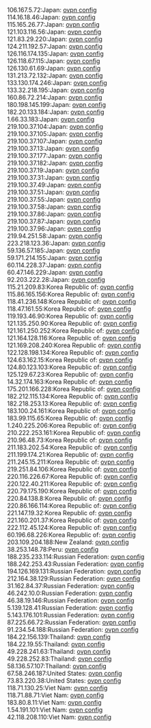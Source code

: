 106.167.5.72:Japan: [ovpn config](vpn/106_167_5_72.ovpn)  
114.16.18.46:Japan: [ovpn config](vpn/114_16_18_46.ovpn)  
115.165.26.77:Japan: [ovpn config](vpn/115_165_26_77.ovpn)  
121.103.116.56:Japan: [ovpn config](vpn/121_103_116_56.ovpn)  
121.83.29.220:Japan: [ovpn config](vpn/121_83_29_220.ovpn)  
124.211.192.57:Japan: [ovpn config](vpn/124_211_192_57.ovpn)  
126.116.174.135:Japan: [ovpn config](vpn/126_116_174_135.ovpn)  
126.118.67.115:Japan: [ovpn config](vpn/126_118_67_115.ovpn)  
126.130.61.69:Japan: [ovpn config](vpn/126_130_61_69.ovpn)  
131.213.72.132:Japan: [ovpn config](vpn/131_213_72_132.ovpn)  
133.130.174.246:Japan: [ovpn config](vpn/133_130_174_246.ovpn)  
133.32.218.195:Japan: [ovpn config](vpn/133_32_218_195.ovpn)  
160.86.72.214:Japan: [ovpn config](vpn/160_86_72_214.ovpn)  
180.198.145.199:Japan: [ovpn config](vpn/180_198_145_199.ovpn)  
182.20.133.184:Japan: [ovpn config](vpn/182_20_133_184.ovpn)  
1.66.33.183:Japan: [ovpn config](vpn/1_66_33_183.ovpn)  
219.100.37.104:Japan: [ovpn config](vpn/219_100_37_104.ovpn)  
219.100.37.105:Japan: [ovpn config](vpn/219_100_37_105.ovpn)  
219.100.37.107:Japan: [ovpn config](vpn/219_100_37_107.ovpn)  
219.100.37.13:Japan: [ovpn config](vpn/219_100_37_13.ovpn)  
219.100.37.177:Japan: [ovpn config](vpn/219_100_37_177.ovpn)  
219.100.37.182:Japan: [ovpn config](vpn/219_100_37_182.ovpn)  
219.100.37.19:Japan: [ovpn config](vpn/219_100_37_19.ovpn)  
219.100.37.31:Japan: [ovpn config](vpn/219_100_37_31.ovpn)  
219.100.37.49:Japan: [ovpn config](vpn/219_100_37_49.ovpn)  
219.100.37.51:Japan: [ovpn config](vpn/219_100_37_51.ovpn)  
219.100.37.55:Japan: [ovpn config](vpn/219_100_37_55.ovpn)  
219.100.37.58:Japan: [ovpn config](vpn/219_100_37_58.ovpn)  
219.100.37.86:Japan: [ovpn config](vpn/219_100_37_86.ovpn)  
219.100.37.87:Japan: [ovpn config](vpn/219_100_37_87.ovpn)  
219.100.37.96:Japan: [ovpn config](vpn/219_100_37_96.ovpn)  
219.94.251.58:Japan: [ovpn config](vpn/219_94_251_58.ovpn)  
223.218.123.36:Japan: [ovpn config](vpn/223_218_123_36.ovpn)  
59.136.57.185:Japan: [ovpn config](vpn/59_136_57_185.ovpn)  
59.171.214.155:Japan: [ovpn config](vpn/59_171_214_155.ovpn)  
60.114.228.37:Japan: [ovpn config](vpn/60_114_228_37.ovpn)  
60.47.146.229:Japan: [ovpn config](vpn/60_47_146_229.ovpn)  
92.203.222.28:Japan: [ovpn config](vpn/92_203_222_28.ovpn)  
115.21.209.83:Korea Republic of: [ovpn config](vpn/115_21_209_83.ovpn)  
115.86.165.156:Korea Republic of: [ovpn config](vpn/115_86_165_156.ovpn)  
118.41.236.148:Korea Republic of: [ovpn config](vpn/118_41_236_148.ovpn)  
118.47.161.55:Korea Republic of: [ovpn config](vpn/118_47_161_55.ovpn)  
119.193.46.90:Korea Republic of: [ovpn config](vpn/119_193_46_90.ovpn)  
121.135.250.90:Korea Republic of: [ovpn config](vpn/121_135_250_90.ovpn)  
121.161.250.252:Korea Republic of: [ovpn config](vpn/121_161_250_252.ovpn)  
121.164.128.116:Korea Republic of: [ovpn config](vpn/121_164_128_116.ovpn)  
121.169.208.240:Korea Republic of: [ovpn config](vpn/121_169_208_240.ovpn)  
122.128.198.134:Korea Republic of: [ovpn config](vpn/122_128_198_134.ovpn)  
124.63.162.15:Korea Republic of: [ovpn config](vpn/124_63_162_15.ovpn)  
124.80.123.103:Korea Republic of: [ovpn config](vpn/124_80_123_103.ovpn)  
125.129.67.23:Korea Republic of: [ovpn config](vpn/125_129_67_23.ovpn)  
14.32.174.163:Korea Republic of: [ovpn config](vpn/14_32_174_163.ovpn)  
175.201.166.228:Korea Republic of: [ovpn config](vpn/175_201_166_228.ovpn)  
182.212.115.134:Korea Republic of: [ovpn config](vpn/182_212_115_134.ovpn)  
182.218.253.13:Korea Republic of: [ovpn config](vpn/182_218_253_13.ovpn)  
183.100.24.161:Korea Republic of: [ovpn config](vpn/183_100_24_161.ovpn)  
183.99.115.65:Korea Republic of: [ovpn config](vpn/183_99_115_65.ovpn)  
1.240.225.206:Korea Republic of: [ovpn config](vpn/1_240_225_206.ovpn)  
210.222.253.161:Korea Republic of: [ovpn config](vpn/210_222_253_161.ovpn)  
210.96.48.73:Korea Republic of: [ovpn config](vpn/210_96_48_73.ovpn)  
211.183.202.54:Korea Republic of: [ovpn config](vpn/211_183_202_54.ovpn)  
211.199.174.21:Korea Republic of: [ovpn config](vpn/211_199_174_21.ovpn)  
211.245.15.211:Korea Republic of: [ovpn config](vpn/211_245_15_211.ovpn)  
219.251.84.106:Korea Republic of: [ovpn config](vpn/219_251_84_106.ovpn)  
220.116.226.67:Korea Republic of: [ovpn config](vpn/220_116_226_67.ovpn)  
220.122.40.211:Korea Republic of: [ovpn config](vpn/220_122_40_211.ovpn)  
220.79.175.190:Korea Republic of: [ovpn config](vpn/220_79_175_190.ovpn)  
220.84.138.8:Korea Republic of: [ovpn config](vpn/220_84_138_8.ovpn)  
220.86.166.114:Korea Republic of: [ovpn config](vpn/220_86_166_114.ovpn)  
221.147.19.32:Korea Republic of: [ovpn config](vpn/221_147_19_32.ovpn)  
221.160.201.37:Korea Republic of: [ovpn config](vpn/221_160_201_37.ovpn)  
222.112.45.124:Korea Republic of: [ovpn config](vpn/222_112_45_124.ovpn)  
60.196.68.226:Korea Republic of: [ovpn config](vpn/60_196_68_226.ovpn)  
203.109.204.188:New Zealand: [ovpn config](vpn/203_109_204_188.ovpn)  
38.253.148.78:Peru: [ovpn config](vpn/38_253_148_78.ovpn)  
188.235.233.114:Russian Federation: [ovpn config](vpn/188_235_233_114.ovpn)  
188.242.253.43:Russian Federation: [ovpn config](vpn/188_242_253_43.ovpn)  
194.126.169.131:Russian Federation: [ovpn config](vpn/194_126_169_131.ovpn)  
212.164.38.129:Russian Federation: [ovpn config](vpn/212_164_38_129.ovpn)  
31.162.84.37:Russian Federation: [ovpn config](vpn/31_162_84_37.ovpn)  
46.242.10.0:Russian Federation: [ovpn config](vpn/46_242_10_0.ovpn)  
46.38.19.146:Russian Federation: [ovpn config](vpn/46_38_19_146.ovpn)  
5.139.128.41:Russian Federation: [ovpn config](vpn/5_139_128_41.ovpn)  
5.143.176.101:Russian Federation: [ovpn config](vpn/5_143_176_101.ovpn)  
87.225.66.72:Russian Federation: [ovpn config](vpn/87_225_66_72.ovpn)  
91.234.54.188:Russian Federation: [ovpn config](vpn/91_234_54_188.ovpn)  
184.22.156.139:Thailand: [ovpn config](vpn/184_22_156_139.ovpn)  
184.22.19.55:Thailand: [ovpn config](vpn/184_22_19_55.ovpn)  
49.228.241.63:Thailand: [ovpn config](vpn/49_228_241_63.ovpn)  
49.228.252.83:Thailand: [ovpn config](vpn/49_228_252_83.ovpn)  
58.136.57.107:Thailand: [ovpn config](vpn/58_136_57_107.ovpn)  
67.58.246.187:United States: [ovpn config](vpn/67_58_246_187.ovpn)  
73.83.220.38:United States: [ovpn config](vpn/73_83_220_38.ovpn)  
118.71.130.25:Viet Nam: [ovpn config](vpn/118_71_130_25.ovpn)  
118.71.88.71:Viet Nam: [ovpn config](vpn/118_71_88_71.ovpn)  
183.80.8.11:Viet Nam: [ovpn config](vpn/183_80_8_11.ovpn)  
1.54.191.101:Viet Nam: [ovpn config](vpn/1_54_191_101.ovpn)  
42.118.208.110:Viet Nam: [ovpn config](vpn/42_118_208_110.ovpn)  
